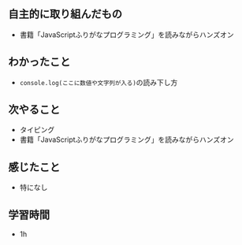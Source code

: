 ## 自主的に取り組んだもの
- 書籍「JavaScriptふりがなプログラミング」を読みながらハンズオン

## わかったこと
- `console.log(ここに数値や文字列が入る)`の読み下し方

## 次やること
- タイピング
- 書籍「JavaScriptふりがなプログラミング」を読みながらハンズオン

## 感じたこと
- 特になし

## 学習時間
- 1h